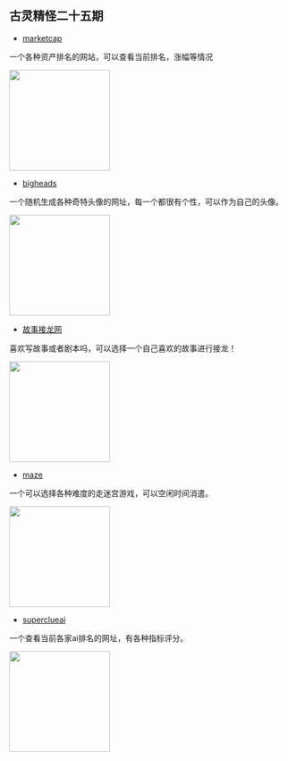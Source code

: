 <!--
 * @Author: 蔡鑫 1058360098@qq.com
 * @Date: 2023-11-29 14:34:00
 * @LastEditors: 蔡鑫 1058360098@qq.com
 * @LastEditTime: 2023-11-29 14:44:33
 * @FilePath: \docsify\docs\articles\fun\f25.md
 * @Description: 这是默认设置,请设置`customMade`, 打开koroFileHeader查看配置 进行设置: https://github.com/OBKoro1/koro1FileHeader/wiki/%E9%85%8D%E7%BD%AE
-->
古灵精怪二十五期
---

- [marketcap](https://8marketcap.com/)

一个各种资产排名的网站，可以查看当前排名，涨幅等情况

<img width="180px" bor src="//cdn.jsdelivr.net/gh/13160692449/pics-storage/f25120231129.png">

- [bigheads](https://bigheads.io/)

一个随机生成各种奇特头像的网址，每一个都很有个性，可以作为自己的头像。

<img width="180px" bor src="//cdn.jsdelivr.net/gh/13160692449/pics-storage/f25220231129.png">

- [故事接龙网](https://gushijielong.net/)

喜欢写故事或者剧本吗，可以选择一个自己喜欢的故事进行接龙！

<img width="180px" bor src="//cdn.jsdelivr.net/gh/13160692449/pics-storage/f25320231129.png">

- [maze](https://maze.toys/)

一个可以选择各种难度的走迷宫游戏，可以空闲时间消遣。

<img width="180px" bor src="//cdn.jsdelivr.net/gh/13160692449/pics-storage/f25420231129.png">

- [superclueai](https://www.superclueai.com/)

一个查看当前各家ai排名的网址，有各种指标评分。

<img width="180px" bor src="//cdn.jsdelivr.net/gh/13160692449/pics-storage/f25520231129.png">